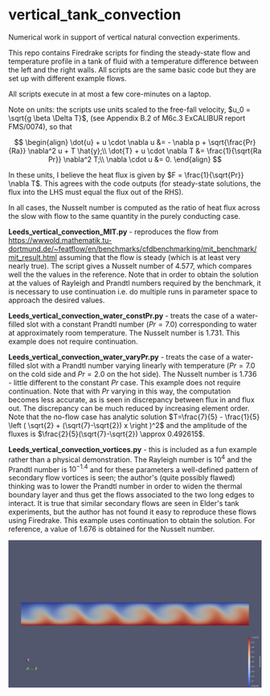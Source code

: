 # vertical_tank_convection

Numerical work in support of vertical natural convection experiments.

This repo contains Firedrake scripts for finding the steady-state flow and temperature profile in a tank of fluid with a temperature difference between the left and the right walls.  All scripts are the same basic code but they are set up with different example flows.

All scripts execute in at most a few core-minutes on a laptop.

Note on units: the scripts use units scaled to the free-fall velocity, $u_0 = \sqrt{g \beta  \Delta T}$, (see Appendix B.2 of M6c.3 ExCALIBUR report FMS/0074), so that

$$ 
\begin{align}
\dot{u} + u \cdot \nabla u &= - \nabla p + \sqrt{\frac{Pr}{Ra}} \nabla^2 u + T \hat{y};\\
\dot{T} + u \cdot \nabla T &= \frac{1}{\sqrt{Ra Pr}} \nabla^2 T;\\
\nabla \cdot u &= 0.
\end{align}
$$

In these units, I believe the heat flux is given by $F = \frac{1}{\sqrt{Pr}} \nabla T$.  This agrees with the code outputs (for steady-state solutions, the flux into the LHS must equal the flux out of the RHS).

In all cases, the Nusselt number is computed as the ratio of heat flux across the slow with flow to the same quantity in the purely conducting case.

**Leeds_vertical_convection_MIT.py** - reproduces the flow from https://wwwold.mathematik.tu-dortmund.de/~featflow/en/benchmarks/cfdbenchmarking/mit_benchmark/mit_result.html assuming that the flow is steady (which is at least very nearly true).  The script gives a Nusselt number of $4.577$, which compares well the the values in the reference.  Note that in order to obtain the solution at the values of Rayleigh and Prandtl numbers required by the benchmark, it is necessary to use continuation i.e. do multiple runs in parameter space to approach the desired values.

**Leeds_vertical_convection_water_constPr.py** - treats the case of a water-filled slot with a constant Prandtl number ($Pr=7.0$) corresponding to water at approximately room temperature.  The Nusselt number is $1.731$.  This example does not require continuation.

**Leeds_vertical_convection_water_varyPr.py** - treats the case of a water-filled slot with a Prandtl number varying linearly with temperature ($Pr=7.0$ on the cold side and $Pr=2.0$ on the hot side).  The Nusselt number is $1.736$ - little different to the constant $Pr$ case.  This example does not require continuation.  Note that with $Pr$ varying in this way, the computation becomes less accurate, as is seen in discrepancy between flux in and flux out.  The discrepancy can be much reduced by increasing element order.  Note that the no-flow case has analytic solution $T=\frac{7}{5} - \frac{1}{5} \left ( \sqrt{2} + (\sqrt{7}-\sqrt{2}) x \right )^2$ and the amplitude of the fluxes is $\frac{2}{5}(\sqrt{7}-\sqrt{2}) \approx 0.492615$.

**Leeds_vertical_convection_vortices.py** - this is included as a fun example rather than a physical demonstration.  The Rayleigh number is $10^4$ and the Prandtl number is $10^{-1.4}$ and for these parameters a well-defined pattern of secondary flow vortices is seen; the author's (quite possibly flawed) thinking was to lower the Prandtl number in order to widen the thermal boundary layer and thus get the flows associated to the two long edges to interact.  It is true that similar secondary flows are seen in Elder's tank experiments, but the author has not found it easy to reproduce these flows using Firedrake.  This example uses continuation to obtain the solution.  For reference, a value of $1.676$ is obtained for the Nusselt number.

![vortex_solution](png/vortices_Temp.png "Multi-cell flow from Leeds_vertical_convection_vortices.py; note buoyancy force is horizontal in plot.")





